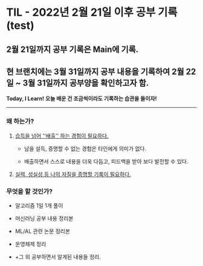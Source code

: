 # TIL - 2022년 2월 21일 이후 공부 기록 (test)

## 2월 21일까지 공부 기록은 Main에 기록.

## 현 브랜치에는 3월 31일까지 공부 내용을 기록하여 2월 22일 ~ 3월 31일까지 공부양을 확인하고자 함.

**Today, I Learn! 오늘 배운 건 조금씩이라도 기록하는 습관을 들이자!**

---

### 왜 하는가?

1. <u>습득을 넘어 ''배출'' 하는 경험이 필요하다. </u>
   
   - 남을 설득, 증명할 수 없는 경험은 타인에게 의미가 없다.     
   
   - 배출하면서 스스로 내용을 더욱 다듬고, 피드백을 받아 보다 발전할 수 있다. 

2. <u>실력, 성실성 등 나의 자질을 증명할 기록이 필요하다. </u>

### 무엇을 할 것인가?

- 알고리즘 1일 1개 풀이 

- 머신러닝 공부 내용 정리본 

- ML/AL 관련 논문 정리본

- 운영체제 정리 

- +그 외 공부하면서 알게된 내용들 정리. 
